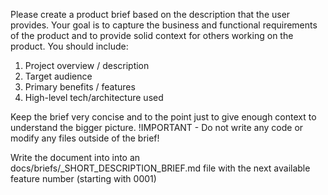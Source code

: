 Please create a product brief based on the description that the user provides. Your goal is to capture the business and functional requirements of the product and to provide solid context for others working on the product. You should include:

1. Project overview / description
2. Target audience
3. Primary benefits / features
4. High-level tech/architecture used

Keep the brief very concise and to the point just to give enough context to understand the bigger picture. !IMPORTANT - Do not write any code or modify any files outside of the brief!

Write the document into into an docs/briefs/<N>_SHORT_DESCRIPTION_BRIEF.md file with the next available feature number (starting with 0001)